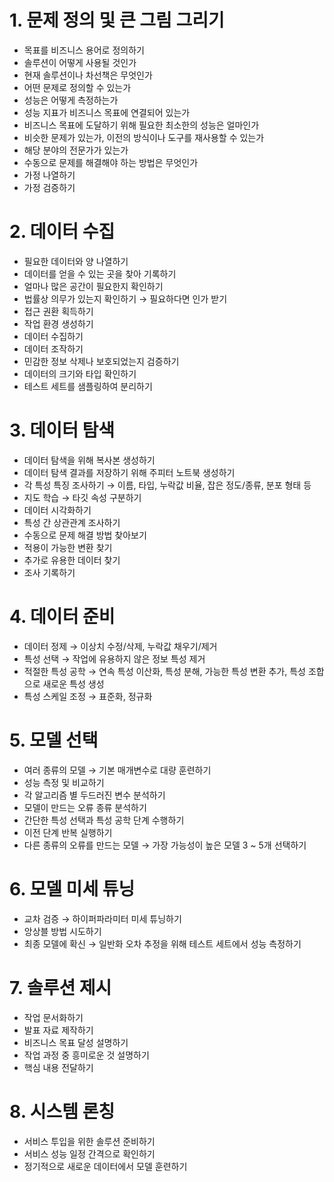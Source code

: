 # 1. 문제 정의 및 큰 그림 그리기

- 목표를 비즈니스 용어로 정의하기
- 솔루션이 어떻게 사용될 것인가
- 현재 솔루션이나 차선책은 무엇인가
- 어떤 문제로 정의할 수 있는가
- 성능은 어떻게 측정하는가
- 성능 지표가 비즈니스 목표에 연결되어 있는가
- 비즈니스 목표에 도달하기 위해 필요한 최소한의 성능은 얼마인가
- 비슷한 문제가 있는가, 이전의 방식이나 도구를 재사용할 수 있는가
- 해당 분야의 전문가가 있는가
- 수동으로 문제를 해결해야 하는 방법은 무엇인가
- 가정 나열하기
- 가정 검증하기

# 2. 데이터 수집

- 필요한 데이터와 양 나열하기
- 데이터를 얻을 수 있는 곳을 찾아 기록하기
- 얼마나 많은 공간이 필요한지 확인하기
- 법률상 의무가 있는지 확인하기 → 필요하다면 인가 받기
- 접근 권환 획득하기
- 작업 환경 생성하기
- 데이터 수집하기
- 데이터 조작하기
- 민감한 정보 삭제나 보호되었는지 검증하기
- 데이터의 크기와 타입 확인하기
- 테스트 세트를 샘플링하여 분리하기

# 3. 데이터 탐색

- 데이터 탐색을 위해 복사본 생성하기
- 데이터 탐색 결과를 저장하기 위해 주피터 노트북 생성하기
- 각 특성 특징 조사하기 → 이름, 타입, 누락값 비율, 잡은 정도/종류, 분포 형태 등
- 지도 학습 → 타깃 속성 구분하기
- 데이터 시각화하기
- 특성 간 상관관계 조사하기
- 수동으로 문제 해결 방법 찾아보기
- 적용이 가능한 변환 찾기
- 추가로 유용한 데이터 찾기
- 조사 기록하기

# 4. 데이터 준비

- 데이터 정제 → 이상치 수정/삭제, 누락값 채우기/제거
- 특성 선택 → 작업에 유용하지 않은 정보 특성 제거
- 적절한 특성 공학 → 연속 특성 이산화, 특성 분해, 가능한 특성 변환 추가, 특성 조합으로 새로운 특성 생성
- 특성 스케일 조정 → 표준화, 정규화

# 5. 모델 선택

- 여러 종류의 모델 → 기본 매개변수로 대량 훈련하기
- 성능 측정 및 비교하기
- 각 알고리즘 별 두드러진 변수 분석하기
- 모델이 만드는 오류 종류 분석하기
- 간단한 특성 선택과 특성 공학 단계 수행하기
- 이전 단계 반복 실행하기
- 다른 종류의 오류를 만드는 모델 → 가장 가능성이 높은 모델 3 ~ 5개 선택하기

# 6. 모델 미세 튜닝

- 교차 검증 → 하이퍼파라미터 미세 튜닝하기
- 앙상블 방법 시도하기
- 최종 모델에 확신 → 일반화 오차 추정을 위해 테스트 세트에서 성능 측정하기

# 7. 솔루션 제시

- 작업 문서화하기
- 발표 자료 제작하기
- 비즈니스 목표 달성 설명하기
- 작업 과정 중 흥미로운 것 설명하기
- 핵심 내용 전달하기

# 8. 시스템 론칭

- 서비스 투입을 위한 솔루션 준비하기
- 서비스 성능 일정 간격으로 확인하기
- 정기적으로 새로운 데이터에서 모델 훈련하기